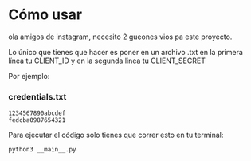# Cómo usar

ola amigos de instagram, necesito 2 gueones vios pa este proyecto.

Lo único que tienes que hacer es poner en un archivo .txt en la primera línea tu CLIENT_ID y en la segunda linea tu CLIENT_SECRET

Por ejemplo:

### credentials.txt
```
1234567890abcdef
fedcba0987654321
```

Para ejecutar el código solo tienes que correr esto en tu terminal:

```bash
python3 __main__.py
```